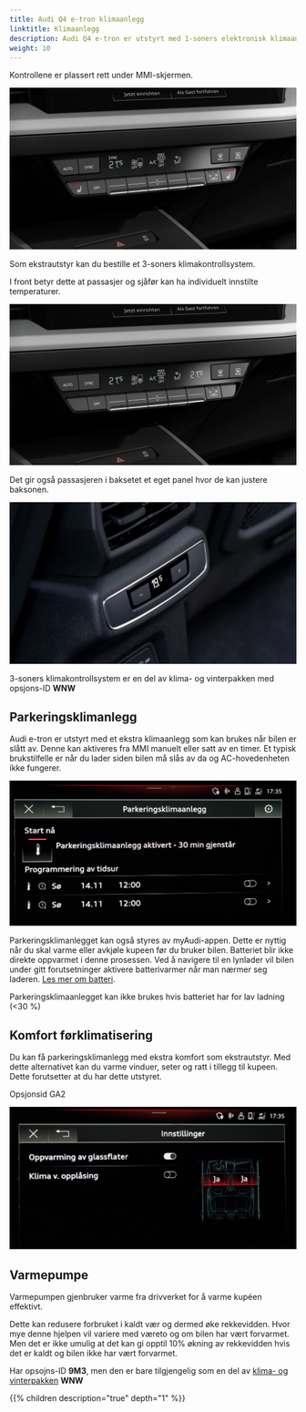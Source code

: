 ```yaml
---
title: Audi Q4 e-tron klimaanlegg
linktitle: Klimaanlegg
description: Audi Q4 e-tron er utstyrt med 1-soners elektronisk klimaanlegg som standard
weight: 10
---
```


Kontrollene er plassert rett under MMI-skjermen.

![AC-kontroll](ac1zonecontrol.jpg "AC-en har et eget kontrollpanel under MMI-skjermen")

Som ekstrautstyr kan du bestille et 3-soners klimakontrollsystem.

I front betyr dette at passasjer og sjåfør kan ha individuelt innstilte temperaturer.

![AC-kontroll](ac3zonecontrol.jpg "3-soners klimakontrollsystem med individuell temp for sjåfør/passasjer")

Det gir også passasjeren i baksetet et eget panel hvor de kan justere baksonen.

![AC-kontroll](rearaccontrol.jpg "AC-en har et separat kontrollpanel for baksetene")

3-soners klimakontrollsystem er en del av klima- og vinterpakken med opsjons-ID **WNW**

## Parkeringsklimanlegg

Audi e-tron er utstyrt med et ekstra klimaanlegg som kan brukes når bilen er slått av. Denne kan aktiveres
fra MMI manuelt eller satt av en timer. Et typisk brukstilfelle er når du lader siden bilen må slås av da og AC-hovedenheten ikke fungerer.

![Pre condition](preconditionnb.jpg "Parkeringsklimaanlegg vil kjøre i 30 minutter og kan startes fra MMI eller myAudi-appen" )

Parkeringsklimanlegget kan også styres av myAudi-appen. Dette er nyttig når du skal varme eller avkjøle kupeen før du bruker bilen.
Batteriet blir ikke direkte oppvarmet i denne prosessen. Ved å navigere til en lynlader vil bilen under gitt forutsetninger aktivere batterivarmer når man nærmer seg laderen.  [Les mer om batteri](../../drivetrain/battery/#termisk-styring).

Parkeringsklimaanlegget kan ikke brukes hvis batteriet har for lav ladning (<30 %)

## Komfort førklimatisering

Du kan få parkeringsklimanlegg med ekstra komfort som ekstrautstyr. Med dette alternativet kan du varme vinduer, seter og ratt i tillegg til kupeen. Dette forutsetter at du har dette utstyret.

Opsjonsid GA2

![Komfort](conviencesettingsnb.jpg "Komfortinnstillinger")

## Varmepumpe

Varmepumpen gjenbruker varme fra drivverket for å varme kupéen effektivt.

Dette kan redusere forbruket i kaldt vær og dermed øke rekkevidden. Hvor mye denne hjelpen vil variere med væreto og om bilen har vært forvarmet. Men det er ikke umulig at det kan gi opptil 10% økning av rekkevidden hvis det er kaldt og bilen ikke har vært forvarmet.

Har opsojns-ID **9M3**, men den er bare tilgjengelig som en del av [klima- og vinterpakken](/models/q4-e-tron/optionguide/list/#equipment-packages) **WNW**

{{% children description="true" depth="1" %}}
